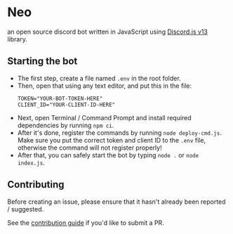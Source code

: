# Neo
an open source discord bot written in JavaScript using [Discord.js v13](https://discord.js.org) library.

## Starting the bot
- The first step, create a file named `.env` in the root folder.
- Then, open that using any text editor, and put this in the file:
  ```
  TOKEN="YOUR-BOT-TOKEN-HERE"
  CLIENT_ID="YOUR-CLIENT-ID-HERE"
  ```
- Next, open Terminal / Command Prompt and install required dependencies by running `npm ci`.
- After it's done, register the commands by running `node deploy-cmd.js`.
  Make sure you put the correct token and client ID to the `.env` file, otherwise the command will not register properly!
- After that, you can safely start the bot by typing `node .` or `node index.js`.

## Contributing
Before creating an issue, please ensure that it hasn't already been reported / suggested.

See the [contribution guide](https://github.com/Loominagit/Neo/blob/main/.github/CONTRIBUTING.md) if you'd like to submit a PR.